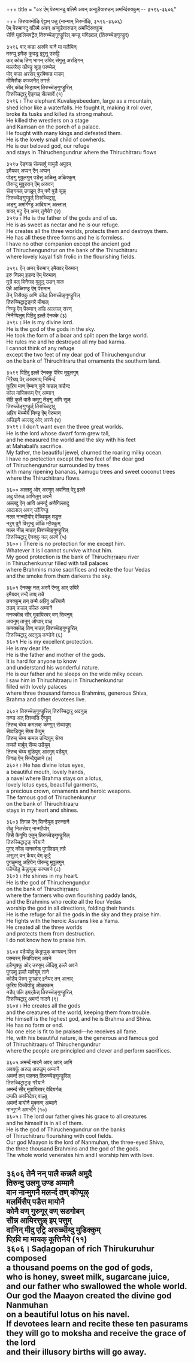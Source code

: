 +++
title = "०४ ऎम् पॆरुमानदु वलिमै अवन् अन्बुडैयारुडन् अमर्न्दिरुक्कुम् -- ३५९६-३६०६"

+++
तिरुवाय्मॊऴि ऎट्टाम् पत्तु (नान्गाम् तिरुमॊऴि, ३५९६-३६०६)  
ऎम् पॆरुमानदु वलिमै अवन् अन्बुडैयारुडन् अमर्न्दिरुक्कुम्  
सेर्त्ति मुदलियवट्रैत् तिरुच्चॆङ्गुण्ड्रूरिल् कण्डु मगिऴ्दल् (तिरुच्चॆङ्गुण्ड्रूर्)  

३५९६ वार् कडा अरुवि यानै मा मलैयिन्  
मरुप्पु इणैक् कुवडु इऱुत्तु उरुट्टि  
ऊर् कॊळ् तिण् भागन् उयिर् सॆगुत्तु अरङ्गिन्  
मल्लरैक् कॊण्ड्रु सूऴ् परण्मेल्  
पोर् कडा अरसर् पुऱक्किड माडम्  
मीमिसैक् कञ्जनैत् तगर्त्त  
सीर् कॊळ् सिट्रायन् तिरुच्चॆङ्गुण्ड्रूरिल्  
तिरुच्चिट्राऱु ऎङ्गळ् सॆल्सार्वे (१)  
३५९६। The elephant Kuvalayabeedam, large as a mountain,  
shed ichor like a waterfalls. He fought it, making it roll over,  
broke its tusks and killed its strong mahout.  
He killed the wrestlers on a stage  
and Kamsan on the porch of a palace.  
He fought with many kings and defeated them.  
He is the lovely small child of cowherds.  
He is our beloved god, our refuge  
and stays in Thiruchengundrur where the Thiruchitraru flows  

३५९७ ऎङ्गळ् सॆल्सार्वु यामुडै अमुदम्  
इमैयवर् अप्पन् ऎन् अप्पन्  
पॊङ्गु मूवुलगुम् पडैत्तु अळित्तु अऴिक्कुम्  
पॊरुन्दु मूवुरुवन् ऎम् अरुवन्  
सॆङ्गयल् उगळुम् तेम् पणै पुडै सूऴ्  
तिरुच्चॆङ्गुण्ड्रूर्त् तिरुच्चिट्राऱु  
अङ्गु अमर्गिण्ड्र आदियान् अल्लाल्  
यावर् मट्रु ऎन् अमर् तुणैये? (२)  
३५९७। He is the father of the gods and of us.  
He is as sweet as nectar and he is our refuge.  
He creates all the three worlds, protects them and destroys them.  
He has all these three forms and he is formless.  
I have no other companion except the ancient god  
of Thiruchengundrur on the bank of the Thiruchitraru  
where lovely kayal fish frolic in the flourishing fields.  

३५९८ ऎन् अमर् पॆरुमान् इमैयवर् पॆरुमान्  
इरु निलम् इडन्द ऎम् पॆरुमान्  
मुन्नै वल् विनैगळ् मुऴुदु उडन् माळ  
ऎन्नै आळ्गिण्ड्र ऎम् पॆरुमान्  
तॆन् तिसैक्कु अणि कॊळ् तिरुच्चॆङ्गुण्ड्रूरिल्  
तिरुच्चिट्राट्रङ्गरै मीबाल्  
निण्ड्र ऎम् पॆरुमान् अडि अल्लाल् सरण्  
निनैप्पिलुम् पिऱिदु इल्लै ऎनक्के (३)  
३५९८। He is my divine lord.  
He is the god of the gods in the sky.  
He took the form of a boar and split open the large world.  
He rules me and he destroyed all my bad karma.  
I cannot think of any refuge  
except the two feet of my dear god of Thiruchengundrur  
on the bank of Thiruchitraru that ornaments the southern land.  

३५९९ पिऱिदु इल्लै ऎनक्कु पॆरिय मूवुलगुम्  
निऱैयप् पेर् उरुवमाय् निमिर्न्द  
कुऱिय माण् ऎम्मान् कुरै कडल् कडैन्द  
कोल माणिक्कम् ऎन् अम्मान्  
सॆऱि कुलै वाऴै कमुगु तॆङ्गु अणि सूऴ्  
तिरुच्चॆङ्गुण्ड्रूर्त् तिरुच्चिट्राऱु  
अऱिय मॆय्म्मैये निण्ड्र ऎम् पॆरुमान्  
अडिइणै अल्लदु ओर् अरणे (४)  
३५९९। I don’t want even the three great worlds.  
He is the lord whose dwarf form grew tall,  
and he measured the world and the sky with his feet  
at Mahabali’s sacrifice.  
My father, the beautiful jewel, churned the roaring milky ocean.  
I have no protection except the two feet of the dear god  
of Thiruchengundrur surrounded by trees  
with many ripening bananas, kamugu trees and sweet coconut trees  
where the Thiruchitraru flows.  

३६०० अल्लदु ओर् अरणुम् अवनिल् वेऱु इल्लै  
अदु पॊरुळ् आगिलुम् अवनै  
अल्लदु ऎन् आवि अमर्न्दु अणैगिल्लादु  
आदलाल् अवन् उऱैगिण्ड्र  
नल्ल नान्मऱैयोर् वेळ्वियुळ् मडुत्त  
नऱुम् पुगै विसुम्बु ऒळि मऱैक्कुम्  
नल्ल नीळ् माडत् तिरुच्चॆङ्गुण्ड्रूरिल्  
तिरुच्चिट्राऱु ऎनक्कु नल् अरणे (५)  
३६००। There is no protection for me except him.  
Whatever it is I cannot survive without him.  
My good protection is the bank of Thiruchiṛṛaaṛu river  
in Thiruchenkunṛur filled with tall palaces  
where Brahmins make sacrifices and recite the four Vedas  
and the smoke from them darkens the sky.  

३६०१ ऎनक्कु नल् अरणै ऎनदु आर् उयिरै  
इमैयवर् तन्दै ताय् तन्नै  
तनक्कुम् तन् तन्मै अऱिवु अरियानै  
तडम् कडल् पळ्ळि अम्मानै  
मनक्कॊळ् सीर् मूवायिरवर् वण् सिवनुम्  
अयनुम् तानुम् ऒप्पार् वाऴ्  
कनक्कॊळ् तिण् माडत् तिरुच्चॆङ्गुण्ड्रूरिल्  
तिरुच्चिट्राऱु अदनुळ् कण्डेने (६)  
३६०१ He is my excellent protection.  
He is my dear life.  
He is the father and mother of the gods.  
It is hard for anyone to know  
and understand his wonderful nature.  
He is our father and he sleeps on the wide milky ocean.  
I saw him in Thiruchitraaṛu in Thiruchenkundrur  
filled with lovely palaces  
where three thousand famous Brahmins, generous Shiva,  
Brahma and other devotees live.  

३६०२ तिरुच्चॆङ्गुण्ड्रूरिल् तिरुच्चिट्राऱु अदनुळ्  
कण्ड अत् तिरुवडि ऎण्ड्रुम्  
तिरुच् चॆय्य कमलक् कण्णुम् सॆव्वायुम्  
सॆव्वडियुम् सॆय्य कैयुम्  
तिरुच् चॆय्य कमल उन्दियुम् सॆय्य  
कमलै मार्बुम् सॆय्य उडैयुम्  
तिरुच् चॆय्य मुडियुम् आरमुम् पडैयुम्  
तिगऴ ऎन् सिन्दैयुळाने (७)  
३६०२। He has divine lotus eyes,  
a beautiful mouth, lovely hands,  
a navel where Brahma stays on a lotus,  
lovely lotus eyes, beautiful garments,  
a precious crown, ornaments and heroic weapons.  
The famous god of Thiruchenkunṛur  
on the bank of Thiruchitraaṛu  
stays in my heart and shines.  

३६०३ तिगऴ ऎन् सिन्दैयुळ् इरुन्दानै  
सॆऴु निलत्तेवर् नान्मऱैयोर्  
तिसै कैगूप्पि एत्तुम् तिरुच्चॆङ्गुण्ड्रूरिल्  
तिरुच्चिट्राट्रङ् गरैयानै  
पुगर् कॊळ् वानवर्गळ् पुगलिडम् तन्नै  
असुरर् वन् कैयर् वॆम् कूट्रै  
पुगऴुमाऱु अऱियेन् पॊरुन्दु मूवुलगुम्  
पडैप्पॊडु कॆडुप्पुक् काप्पवने (८)  
३६०३। He shines in my heart.  
He is the god of Thiruchengunḍur  
on the bank of Thiruchiṛṛaaṛu  
where the farmers who own flourishing paddy lands,  
and the Brahmins who recite all the four Vedas  
worship the god in all directions, folding their hands.  
He is the refuge for all the gods in the sky and they praise him.  
He fights with the heroic Asurans like a Yama.  
He created all the three worlds  
and protects them from destruction.  
I do not know how to praise him.  

३६०४ पडैप्पॊडु कॆडुप्पुक् काप्पवन् पिरम  
परम्बरन् सिवप्पिरान् अवने  
इडैप्पुक्कु ओर् उरुवुम् ऒऴिवु इल्लै अवने  
पुगऴ्वु इल्लै यावैयुम् ताने  
कॊडैप् पॆरुम् पुगऴार् इनैयर् तन् आनार्  
कूरिय विच्चैयोडु ऒऴुक्कम्  
नडैप् पलि इयऱ्‌कैत् तिरुच्चॆङ्गुण्ड्रूरिल्  
तिरुच्चिट्राऱु अमर्न्द नादने (९)  
३६०४। He creates all the gods  
and the creatures of the world, keeping them from trouble.  
He himself is the highest god, and he is Brahma and Shiva.  
He has no form or end.  
No one else is fit to be praised—he receives all fame.  
He, with his beautiful nature, is the generous and famous god  
of Thiruchitraaṛu of Thiruchengundrur  
where the people are principled and clever and perform sacrifices.  

३६०५ अमर्न्द नादनै अवर् अवर् आगि  
अवर्क्कु अरुळ् अरुळुम् अम्मानै  
अमर्न्द तण् पऴनत् तिरुच्चॆङ्गुण्ड्रूरिल्  
तिरुच्चिट्राट्रङ् गरैयानै  
अमर्न्द सीर् मूवायिरवर् वेदियर्गळ्  
दम्पति अवनिदेवर् वाऴ्वु  
अमर्न्द मायोनै मुक्कण् अम्मानै  
नान्मुगनै अमर्न्देने (१०)  
३६०५। The lord our father gives his grace to all creatures  
and he himself is in all of them.  
He is the god of Thiruchengundrur on the banks  
of Thiruchitraru flourishing with cool fields.  
Our god Maayon is the lord of Nanmuhan, the three-eyed Shiva,  
the three thousand Brahmins and the god of the gods.  
The whole world venerates him and I worship him with love.  

३६०६ तेनै नन् पालै कन्नलै अमुदै  
तिरुन्दु उलगु उण्ड अम्मानै  
वान नान्मुगनै मलर्न्द तण् कॊप्पूऴ्  
मलर्मिसैप् पडैत्त मायोनै  
कोनै वण् गुरुगूर् वण् सडगोबन्  
सॊन्न आयिरत्तुळ् इप् पत्तुम्  
वानिन् मीदु एट्रि अरुळ्सॆय्दु मुडिक्कुम्  
पिऱवि मा मायक् कूत्तिनैये (११)  
३६०६। Saḍagopan of rich Thirukuruhur composed  
a thousand poems on the god of gods,  
who is honey, sweet milk, sugarcane juice,  
and our father who swallowed the whole world.  
Our god the Maayon created the divine god Nanmuhan  
on a beautiful lotus on his navel.  
If devotees learn and recite these ten pasurams  
they will go to moksha and receive the grace of the lord  
and their illusory births will go away.  
-------------  


